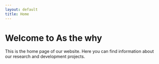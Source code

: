 ```yaml
---
layout: default
title: Home
---
```


# Welcome to As the why

This is the home page of our website. Here you can find information about our research and development projects.
